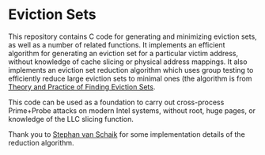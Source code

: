 # Eviction Sets

This repository contains C code for generating and minimizing eviction sets, as well as a number of related functions. It implements an efficient algorithm for generating an eviction set for a particular victim address, without knowledge of cache slicing or physical address mappings. It also implements an eviction set reduction algorithm which uses group testing to efficiently reduce large eviction sets to minimal ones  (the algorithm is from [Theory and Practice of Finding Eviction Sets](https://arxiv.org/pdf/1810.01497).

This code can be used as a foundation to carry out cross-process Prime+Probe attacks on modern Intel systems, without root, huge pages, or knowledge of the LLC slicing function.

Thank you to [Stephan van Schaik](https://codentium.com/about/) for some implementation details of the reduction algorithm.
